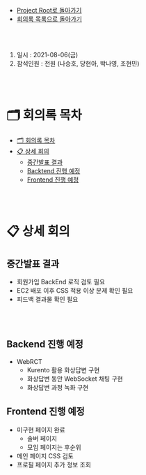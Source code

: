 - [Project Root로 돌아가기](../../README.md)
- [회의록 목록으로 돌아가기](../회의록.md)

<br><br>

1. 일시 : 2021-08-06(금)
2. 참석인원 : 전원 (나승호, 당현아, 박나영, 조현민) 

<br><br>

# 🗂 회의록 목차

- [🗂 회의록 목차](#-회의록-목차)
- [📋 상세 회의](#-상세-회의)
  - [중간발표 결과](#중간발표-결과)
  - [Backtend 진행 예정](#backend-진행-예정)
  - [Frontend 진행 예정](#Frontend-진행-예정)

<br><br>

# 📋 상세 회의

## 중간발표 결과

- 회원가입 BackEnd 로직 검토 필요
- EC2 배포 이후 CSS 적용 이상 문제 확인 필요
- 피드백 결과물 확인 필요

<br><br>

## Backend 진행 예정

- WebRCT
  - Kurento 활용 화상답변 구현
  - 화상답변 동안 WebSocket 채팅 구현
  - 화상답변 과정 녹화 구현

## Frontend 진행 예정
- 미구현 페이지 완료
    - 솔버 페이지
    - 모임 페이지는 후순위
- 메인 페이지 CSS 검토
- 프로필 페이지 추가 정보 조회

